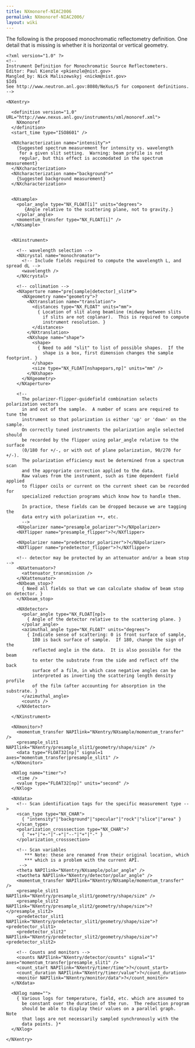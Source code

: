 ```yaml
---
title: NXmonoref-NIAC2006
permalink: NXmonoref-NIAC2006/
layout: wiki
---
```


The following is the proposed monochromatic reflectometry definition.
One detail that is missing is whether it is horizontal or vertical
geometry.

    <?xml version="1.0" ?>
    <!--
    Instrument Definition for Monochromatic Source Reflectometers.
    Editor: Paul Kienzle <pkienzle@nist.gov>
    Mangled_by: Nick Maliszewskyj <nickm@nist.gov>
    $Id$
    See http://www.neutron.anl.gov:8080/NeXus/5 for component definitions.
    -->

    <NXentry>

      <definition version="1.0" URL="http://www.nexus.anl.gov/instruments/xml/monoref.xml">
        NXmonoref
      </definition>
      <start_time type="ISO8601" />

      <NXcharacterization name="intensity">*
        {Suggested spectrum measurement for intensity vs. wavelength
         for a given slit setting.  Warning: beam profile is not 
         regular, but this effect is accomodated in the spectrum measurement}
      </NXcharacterization>
      <NXcharacterization name="background">*
        {Suggested background measurement}
      </NXcharacterization>


      <NXsample>
        <polar_angle type="NX_FLOAT[i]" units="degrees">
           {Angle relative to the scattering plane, not to gravity.}
        </polar_angle>
        <momentum_transfer type="NX_FLOAT[i]" />
      </NXsample>


      <NXinstrument>

        <!-- wavelength selection -->
        <NXcrystal name="monochromator">
          <!-- Include fields required to compute the wavelength L, and spread dL -->
          <wavelength />
        </NXcrystal>

        <!-- collimation -->
        <NXaperture name="pre[sample|detector]_slit#">
          <NXgeometry name="geometry">?
            <NXtranslation name="translation">
              <distances type="NX_FLOAT" units="mm">
                { Location of slit along beamline (midway between slits 
                  if slits are not coplanar).  This is required to compute 
                  instrument resolution. }
              </distances>          
            </NXtranslation>
            <NXshape name="shape">
              <shape>
                { Need to add "slit" to list of possible shapes.  If the
                  shape is a box, first dimension changes the sample footprint. }
              </shape>
              <size type="NX_FLOAT[nshapepars,np]" units="mm" />
            </NXshape>
          </NXgeometry>
        </NXaperture>

        <!-- 
          The polarizer-flipper-guidefield combination selects polarization vectors 
          in and out of the sample.  A number of scans are required to tune the 
          instrument so that polarization is either 'up' or 'down' on the sample.  
          On correctly tuned instruments the polarization angle selected should 
          be recorded by the flipper using polar_angle relative to the surface 
          (0/180 for +/-, or with out of plane polarization, 90/270 for +/-).  
          The polarization efficiency must be determined from a spectrum scan
          and the appropriate correction applied to the data.
          Raw values from the instrument, such as time dependent field applied
          to flipper coils or current on the current sheet can be recorded for
          specialized reduction programs which know how to handle them.

          In practice, these fields can be dropped because we are tagging the
          data entry with polarization ++, etc.
          -->
        <NXpolarizer name="presample_polarizer">?</NXpolarizer>
        <NXflipper name="presample_flipper">?</NXflipper>

        <NXpolarizer name="predetector_polarizer">?</NXpolarizer>
        <NXflipper name="predetector_flipper">?</NXflipper>

        <!-- detector may be protected by an attenuator and/or a beam stop -->
        <NXattenuator>?
          <attenuator_transmission />
        </NXattenuator>
        <NXbeam_stop>?
          { Need all fields so that we can calculate shadow of beam stop on detector. }
        </NXbeam_stop>

        <NXdetector>
          <polar_angle type="NX_FLOAT[np]>
            { Angle of the detector relative to the scattering plane. }
          </polar_angle>
          <azimuthal_angle type="NX_FLOAT" units="degrees">
            { Indicate sense of scattering: 0 is front surface of sample, 
              180 is back surface of sample.  If 180, change the sign of the
              reflected angle in the data.  It is also possible for the beam
              to enter the substrate from the side and reflect off the back 
              surface of a film, in which case negative angles can be 
              interpreted as inverting the scattering length density profile
              of the film (after accounting for absorption in the substrate. }
          </azimuthal_angle>
          <counts />
        </NXdetector>

      </NXinstrument>

      <NXmonitor>?
        <momentum_transfer NAPIlink="NXentry/NXsample/momentum_transfer" />
        <presample_slit1 NAPIlink="NXentry/presample_slit1/geometry/shape/size" />
        <data type="FLOAT32[np]" signal=1 axes="momentum_transfer|presample_slit1" />
      </NXmonitor>

      <NXlog name="timer">?
        <time />
        <value type="FLOAT32[np]" units="second" />
      </NXlog>

      <NXdata>
        <!-- Scan identification tags for the specific measurement type -->
        <scan_type type="NX_CHAR"> 
          { "intensity"|"background"|"specular"|"rock"|"slice"|"area" }
        </scan_type>
        <polarization_crosssection type="NX_CHAR">?
          { "++"|"+-"|"-+"|"--"|"+"|"-" }
        </polarization_crosssection>

        <!-- Scan variables
           *** Note: these are renamed from their original location, which
           *** which is a problem with the current API.
         -->
        <theta NAPIlink="NXentry/NXsample/polar_angle" />
        <twotheta NAPIlink="NXentry/detector/polar_angle" />
        <momentum_transfer NAPIlink="NXentry/NXsample/momentum_transfer" />
        <presample_slit1 NAPIlink="NXentry/presample_slit1/geometry/shape/size" />
        <presample_slit2 NAPIlink="NXentry/presample_slit2/geometry/shape/size">?</presample_slit2>
        <predetector_slit1 NAPIlink="NXentry/predetector_slit1/geometry/shape/size">?<predetector_slit1>
        <predetector_slit2" NAPIlink="NXentry/predetector_slit2/geometry/shape/size">?<predetector_slit2>

        <!-- Counts and monitors -->
        <counts NAPIlink="NXentry/detector/counts" signal="1" axes="momentum_transfer|presample_slit1" />
        <count_start NAPIlink="NXentry/timer/time">?</count_start>
        <count_duration NAPIlink="NXentry/timer/value">?</count_duration>
        <monitor NAPIlink="NXentry/monitor/data">?</count_monitor>
      </NXdata>

      <NXlog name="">
        { Various logs for temperature, field, etc. which are assumed to
          be constant over the duration of the run.  The reduction program
          should be able to display their values on a parallel graph.  Note
          that logs are not necessarily sampled synchronously with the
          data points. }*
      </NXlog>

    </NXentry>
